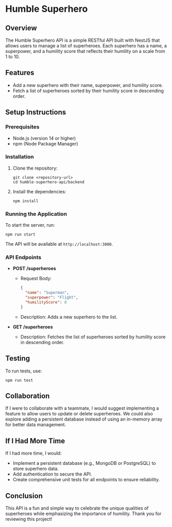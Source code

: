 # Humble Superhero

## Overview
The Humble Superhero API is a simple RESTful API built with NestJS that allows users to manage a list of superheroes. Each superhero has a name, a superpower, and a humility score that reflects their humility on a scale from 1 to 10.

## Features
- Add a new superhero with their name, superpower, and humility score.
- Fetch a list of superheroes sorted by their humility score in descending order.

## Setup Instructions

### Prerequisites
- Node.js (version 14 or higher)
- npm (Node Package Manager)

### Installation
1. Clone the repository:
   ```
   git clone <repository-url>
   cd humble-superhero-api/backend
   ```

2. Install the dependencies:
   ```
   npm install
   ```

### Running the Application
To start the server, run:
```
npm run start
```
The API will be available at `http://localhost:3000`.

### API Endpoints
- **POST /superheroes**
  - Request Body:
    ```json
    {
      "name": "Superman",
      "superpower": "Flight",
      "humilityScore": 8
    }
    ```
  - Description: Adds a new superhero to the list.

- **GET /superheroes**
  - Description: Fetches the list of superheroes sorted by humility score in descending order.

## Testing
To run tests, use:
```
npm run test
```

## Collaboration
If I were to collaborate with a teammate, I would suggest implementing a feature to allow users to update or delete superheroes. We could also explore adding a persistent database instead of using an in-memory array for better data management.

## If I Had More Time
If I had more time, I would:
- Implement a persistent database (e.g., MongoDB or PostgreSQL) to store superhero data.
- Add authentication to secure the API.
- Create comprehensive unit tests for all endpoints to ensure reliability.

## Conclusion
This API is a fun and simple way to celebrate the unique qualities of superheroes while emphasizing the importance of humility. Thank you for reviewing this project!
